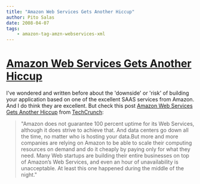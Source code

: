 ```yaml
---
title: "Amazon Web Services Gets Another Hiccup"
author: Pito Salas
date: 2008-04-07
tags:
    - amazon-tag-amzn-webservices-xml
---
```

# [Amazon Web Services Gets Another Hiccup](None)




I've wondered and written before about the 'downside' or 'risk' of building
your application based on one of the excellent SAAS services from Amazon. And
I do think they are excellent. But check this post [Amazon Web Services Gets
Another Hiccup](<http://feeds.feedburner.com/~r/Techcrunch/~3/265636579/>)
from [TechCrunch](<http://feeds.feedburner.com/Techcrunch>):

> "Amazon does not guarantee 100 percent uptime for its Web Services, although
> it does strive to achieve that. And data centers go down all the time, no
> matter who is hosting your data.But more and more companies are relying on
> Amazon to be able to scale their computing resources on demand and do it
> cheaply by paying only for what they need. Many Web startups are building
> their entire businesses on top of Amazon’s Web Services, and even an hour of
> unavailability is unacceptable. At least this one happened during the middle
> of the night."



